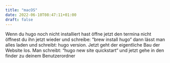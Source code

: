 ```yaml
---
title: "macOS"
date: 2022-06-10T08:47:11+01:00
draft: false
---
```

Wenn du hugo noch nicht installiert hast öffne jetzt den termina nicht öffnest du ihn jetzt wieder und schreibe: “brew install hugo“ dann lässt man alles laden und schreibt: hugo version. Jetzt geht der eigentliche Bau der Website los. Man schreibt: “hugo new site quickstart“ und jetzt gehe in den finder zu deinem Benutzerordner 